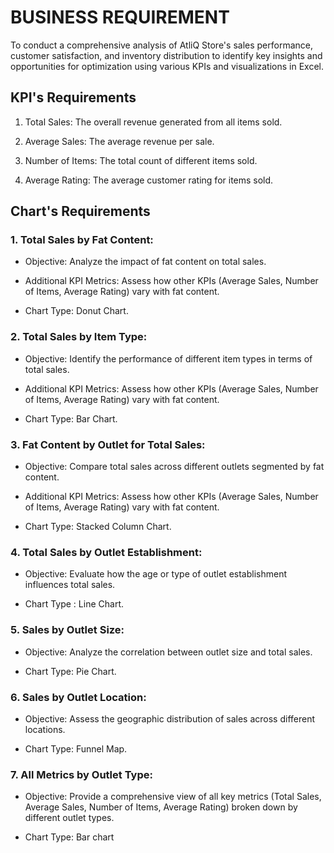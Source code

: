 # BUSINESS REQUIREMENT

To conduct a comprehensive analysis of AtliQ Store's sales performance, customer satisfaction, and inventory distribution to identify key insights and opportunities for optimization using various KPIs and visualizations in Excel.

## KPI's Requirements

1. Total Sales: The overall revenue generated from all items sold.

2. Average Sales: The average revenue per sale.

3. Number of Items: The total count of different items sold.

4. Average Rating: The average customer rating for items sold.


## Chart's Requirements

### 1. Total Sales by Fat Content:

* Objective: Analyze the impact of fat content on total sales.

* Additional KPI Metrics: Assess how other KPIs (Average Sales, Number of Items, Average Rating) vary with fat content.

* Chart Type: Donut Chart.

### 2. Total Sales by Item Type:

* Objective: Identify the performance of different item types in terms of total sales.

* Additional KPI Metrics: Assess how other KPIs (Average Sales, Number of Items, Average Rating) vary with fat content.

* Chart Type: Bar Chart.

### 3. Fat Content by Outlet for Total Sales:

* Objective: Compare total sales across different outlets segmented by fat content.

* Additional KPI Metrics: Assess how other KPIs (Average Sales, Number of Items, Average Rating) vary with fat content.

* Chart Type: Stacked Column Chart.

### 4. Total Sales by Outlet Establishment:

* Objective: Evaluate how the age or type of outlet establishment influences total sales.

* Chart Type : Line Chart.
### 5. Sales by Outlet Size:

* Objective: Analyze the correlation between outlet size and total sales.

* Chart Type: Pie Chart.

### 6. Sales by Outlet Location:

* Objective: Assess the geographic distribution of sales across different locations.

* Chart Type: Funnel Map.

### 7. All Metrics by Outlet Type:

* Objective: Provide a comprehensive view of all key metrics (Total Sales, Average Sales, Number of Items, Average Rating) broken down by different outlet types.

* Chart Type: Bar chart
